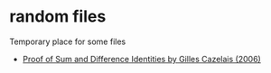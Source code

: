 # random files
Temporary place for some files

- [Proof of Sum and Difference Identities by Gilles Cazelais (2006)](https://math.stackexchange.com/a/3446058/383520)
